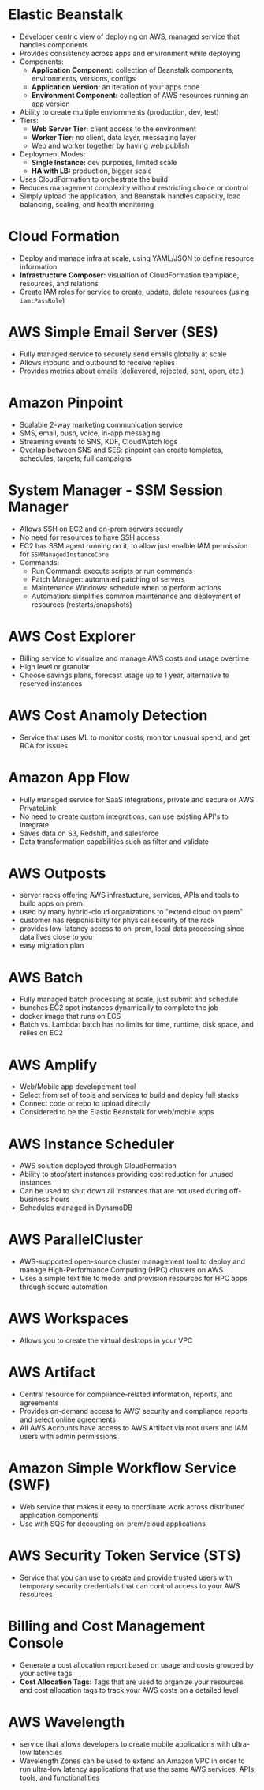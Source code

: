 # Elastic Beanstalk
- Developer centric view of deploying on AWS, managed service that handles components
- Provides consistency across apps and environment while deploying
- Components:
    - **Application Component:** collection of Beanstalk components, environments, versions, configs
    - **Application Version:** an iteration of your apps code
    - **Environment Component:** collection of AWS resources running an app version
- Ability to create multiple enviornments (production, dev, test)
- Tiers:
    - **Web Server Tier:** client access to the environment
    - **Worker Tier:** no client, data layer, messaging layer
    - Web and worker together by having web publish
- Deployment Modes:
    - **Single Instance:** dev purposes, limited scale
    - **HA with LB:** production, bigger scale
- Uses CloudFormation to orchestrate the build
- Reduces management complexity without restricting choice or control
- Simply upload the application, and Beanstalk handles capacity, load balancing, scaling, and health monitoring

# Cloud Formation
- Deploy and manage infra at scale, using YAML/JSON to define resource information
- **Infrastructure Composer:** visualtion of CloudFormation teamplace, resources, and relations
- Create IAM roles for service to create, update, delete resources (using ``iam:PassRole``)

# AWS Simple Email Server (SES)
- Fully managed service to securely send emails globally at scale
- Allows inbound and outbound to receive replies
- Provides metrics about emails (delievered, rejected, sent, open, etc.)

# Amazon Pinpoint
- Scalable 2-way marketing communication service
- SMS, email, push, voice, in-app messaging
- Streaming events to SNS, KDF, CloudWatch logs
- Overlap between SNS and SES: pinpoint can create templates, schedules, targets, full campaigns

# System Manager - SSM Session Manager
- Allows SSH on EC2 and on-prem servers securely
- No need for resources to have SSH access
- EC2 has SSM agent running on it, to allow just enalble IAM permission for ``SSMManagedInstanceCore``
- Commands:
    - Run Command: execute scripts or run commands
    - Patch Manager: automated patching of servers
    - Maintenance Windows: schedule when to perform actions
    - Automation: simplifies common maintenance and deployment of resources (restarts/snapshots)

# AWS Cost Explorer
- Billing service to visualize and manage AWS costs and usage overtime
- High level or granular
- Choose savings plans, forecast usage up to 1 year, alternative to reserved instances

# AWS Cost Anamoly Detection
- Service that uses ML to monitor costs, monitor unusual spend, and get RCA for issues

# Amazon App Flow
- Fully managed service for SaaS integrations, private and secure or AWS PrivateLink
- No need to create custom integrations, can use existing API's to integrate
- Saves data on S3, Redshift, and salesforce
- Data transformation capabilities such as filter and validate

# AWS Outposts
- server racks offering AWS infrastucture, services, APIs and tools to build apps on prem
- used by many hybrid-cloud organizations to "extend cloud on prem"
- customer has responisibilty for physical security of the rack
- provides low-latency access to on-prem, local data processing since data lives close to you
- easy migration plan

# AWS Batch
- Fully managed batch processing at scale, just submit and schedule
- bunches EC2 spot instances dynamically to complete the job
- docker image that runs on ECS
- Batch vs. Lambda: batch has no limits for time, runtime, disk space, and relies on EC2

# AWS Amplify
- Web/Mobile app developement tool
- Select from set of tools and services to build and deploy full stacks
- Connect code or repo to upload directly
- Considered to be the Elastic Beanstalk for web/mobile apps

# AWS Instance Scheduler
- AWS solution deployed through CloudFormation
- Ability to stop/start instances providing cost reduction for unused instances
- Can be used to shut down all instances that are not used during off-business hours
- Schedules managed in DynamoDB

# AWS ParallelCluster
- AWS-supported open-source cluster management tool to deploy and manage High-Performance Computing (HPC) clusters on AWS
- Uses a simple text file to model and provision resources for HPC apps through secure automation

# AWS Workspaces
- Allows you to create the virtual desktops in your VPC

#  AWS Artifact
- Central resource for compliance-related information, reports, and agreements
- Provides on-demand access to AWS’ security and compliance reports and select online agreements
- All AWS Accounts have access to AWS Artifact via root users and IAM users with admin permissions

# Amazon Simple Workflow Service (SWF)
- Web service that makes it easy to coordinate work across distributed application components
- Use with SQS for decoupling on-prem/cloud applications

# AWS Security Token Service (STS)
- Service that you can use to create and provide trusted users with temporary security credentials that can control access to your AWS resources

# Billing and Cost Management Console
- Generate a cost allocation report based on usage and costs grouped by your active tags
- **Cost Allocation Tags:** Tags that are used to organize your resources and cost allocation tags to track your AWS costs on a detailed level

# AWS Wavelength
- service that allows developers to create mobile applications with ultra-low latencies
- Wavelength Zones can be used to extend an Amazon VPC in order to run ultra-low latency applications that use the same AWS services, APIs, tools, and functionalities